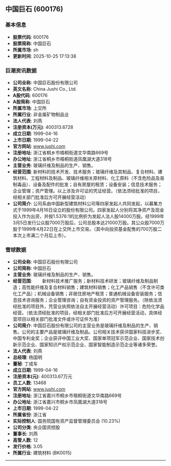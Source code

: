 ## 中国巨石 (600176)

### 基本信息

- **股票代码**: 600176
- **股票简称**: 中国巨石
- **所属市场**: sh
- **更新时间**: 2025-10-25 17:13:38

### 巨潮资讯数据

- **公司全称**: 中国巨石股份有限公司
- **英文名称**: China Jushi Co., Ltd.
- **A股代码**: 600176
- **A股简称**: 中国巨石
- **所属市场**: 上交所
- **所属行业**: 非金属矿物制品业
- **法人代表**: 刘燕
- **注册资本(万元)**: 400313.6728
- **成立日期**: 1999-04-16
- **上市日期**: 1999-04-22
- **官方网站**: www.jushi.com
- **注册地址**: 浙江省桐乡市梧桐街道文华南路669号
- **办公地址**: 浙江省桐乡市梧桐街道凤凰湖大道318号
- **主营业务**: 玻璃纤维及制品的生产、销售。
- **经营范围**: 新材料的技术开发、技术服务；玻璃纤维及其制品、复合材料、建筑材料、工程材料及制品、玻璃纤维相关原材料、化工原料（不含危险品及易制毒品）、设备及配件的批发；自有房屋的租赁；设备安装；信息技术服务；企业管理；资产管理。以上涉及许可证的凭证经营。（依法须经批准的项目，经相关部门批准后方可开展经营活动）
- **公司简介**: 公司系由中国新型建筑材料公司等四家发起人共同发起，以募集方式于1999年4月16日设立的股份有限公司。四家发起人分别将其净资产及现金投入作为出资，并按1.5376:1的比例折为发起人法人股14000万股。经1999年3月5日发行公众股7000万股后，公司总股本达21000万股。其公众股7000万股于1999年4月22日在上交所上市交易。（其中向投资基金配售的700万股二本次上市满二个月后上市）。

### 雪球数据

- **公司全称**: 中国巨石股份有限公司
- **公司简称**: 中国巨石
- **主营业务**: 玻璃纤维及制品的生产、销售。
- **经营范围**: 　　新材料技术推广服务；新材料技术研发；玻璃纤维及制品制造；高性能纤维及复合材料销售；建筑材料销售；化工产品销售（不含许可类化工产品）；机械设备销售；非居住房地产租赁；普通机械设备安装服务；信息技术咨询服务；企业管理咨询；自有资金投资的资产管理服务。（除依法须经批准的项目外，凭营业执照依法自主开展经营活动）许可项目：危险化学品经营。（依法须经批准的项目，经相关部门批准后方可开展经营活动，具体经营项目以相关部门批准文件或许可证件为准）
- **公司简介**: 中国巨石股份有限公司的主营业务是玻璃纤维及制品的生产、销售。公司的主要产品是玻璃纤维及制品。公司相关技术获评国家科技进步奖、中国专利金奖；企业获评中国工业大奖、国家单项冠军示范企业、国家技术创新示范企业、国家知识产权示范企业、国家智能制造示范企业等诸多荣誉。
- **法人代表**: 刘燕
- **总经理**: 杨国明
- **董秘**: 丁成车
- **成立日期**: 1999-04-16
- **注册资本(元)**: 400313.67万元
- **员工人数**: 13468
- **官方网站**: www.jushi.com
- **注册地址**: 浙江省嘉兴市桐乡市梧桐街道文华南路669号
- **办公地址**: 浙江省嘉兴市桐乡市凤凰湖大道318号
- **上市日期**: 1999-04-22
- **所属省份**: 浙江省
- **实际控制人**: 国务院国有资产监督管理委员会 (10.23%)
- **公司分类**: 央企国资控股
- **董事长**: 刘燕
- **高管人数**: 12
- **发行价格**: 3.05
- **所属行业**: 建筑材料 (BK0015)

---